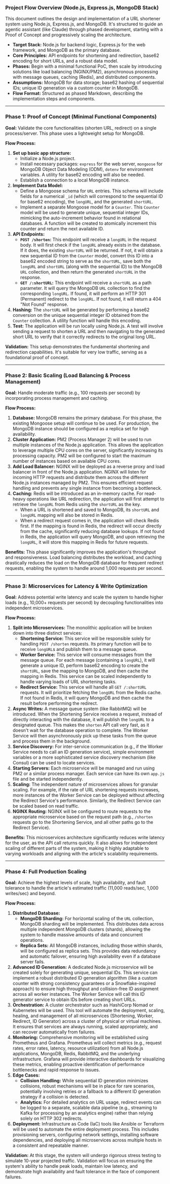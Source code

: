 ### **Project Flow Overview (Node.js, Express.js, MongoDB Stack)**

This document outlines the design and implementation of a URL shortener system using Node.js, Express.js, and MongoDB. It's structured to guide an agentic assistant (like Claude) through phased development, starting with a Proof of Concept and progressively scaling the architecture.

*   **Target Stack:** Node.js for backend logic, Express.js for the web framework, and MongoDB as the primary database.
*   **Core Principles:** API endpoints for shortening and redirection, base62 encoding for short URLs, and a robust data model.
*   **Phases:** Begin with a minimal functional PoC, then scale by introducing solutions like load balancing (NGINX/PM2), asynchronous processing with message queues, caching (Redis), and distributed components.
*   **Assumptions:** MongoDB for data storage; base62 hashing of sequential IDs; unique ID generation via a custom counter in MongoDB.
*   **Flow Format:** Structured as phased Markdown, describing the implementation steps and components.

---

### **Phase 1: Proof of Concept (Minimal Functional Components)**

**Goal:** Validate the core functionalities (shorten URL, redirect) on a single process/server. This phase uses a lightweight setup for MongoDB.

**Flow Process:**

1.  **Set up basic app structure:**
    *   Initialize a Node.js project.
    *   Install necessary packages: `express` for the web server, `mongoose` for MongoDB Object Data Modeling (ODM), `dotenv` for environment variables. A utility for base62 encoding will also be needed.
    *   Establish a connection to a local MongoDB instance.
2.  **Implement Data Model:**
    *   Define a Mongoose schema for `URL` entries. This schema will include fields for a numerical `_id` (which will correspond to the sequential ID for base62 encoding), the `longURL`, and the generated `shortURL`.
    *   Implement a separate Mongoose model for a `Counter`. This `Counter` model will be used to generate unique, sequential integer IDs, mimicking the auto-increment behavior found in relational databases. A function will be created to atomically increment this counter and return the next available ID.
3.  **API Endpoints:**
    *   **`POST /shorten`:** This endpoint will receive a `longURL` in the request body. It will first check if the `longURL` already exists in the database. If it does, the existing `shortURL` will be returned. If not, it will obtain a new sequential ID from the `Counter` model, convert this ID into a base62 encoded string to serve as the `shortURL`, save both the `longURL` and `shortURL` (along with the sequential ID) to the MongoDB `URL` collection, and then return the generated `shortURL` in the response.
    *   **`GET /:shortURL`:** This endpoint will receive a `shortURL` as a path parameter. It will query the MongoDB `URL` collection to find the corresponding `longURL`. If found, it will perform an HTTP 301 (Permanent) redirect to the `longURL`. If not found, it will return a 404 "Not Found" response.
4.  **Hashing:** The `shortURL` will be generated by performing a base62 conversion on the unique sequential integer ID obtained from the `Counter` collection. A utility function will handle this encoding.
5.  **Test:** The application will be run locally using Node.js. A test will involve sending a request to shorten a URL and then navigating to the generated short URL to verify that it correctly redirects to the original long URL.

**Validation:** This setup demonstrates the fundamental shortening and redirection capabilities. It's suitable for very low traffic, serving as a foundational proof of concept.

---

### **Phase 2: Basic Scaling (Load Balancing & Process Management)**

**Goal:** Handle moderate traffic (e.g., 100 requests per second) by incorporating process management and caching.

**Flow Process:**

1.  **Database:** MongoDB remains the primary database. For this phase, the existing Mongoose setup will continue to be used. For production, the MongoDB instance should be configured as a replica set for high availability.
2.  **Cluster Application:** PM2 (Process Manager 2) will be used to run multiple instances of the Node.js application. This allows the application to leverage multiple CPU cores on the server, significantly increasing its processing capacity. PM2 will be configured to start the maximum number of instances based on available CPU cores.
3.  **Add Load Balancer:** NGINX will be deployed as a reverse proxy and load balancer in front of the Node.js application. NGINX will listen for incoming HTTP requests and distribute them across the different Node.js instances managed by PM2. This ensures efficient request handling and prevents any single instance from becoming a bottleneck.
4.  **Caching:** Redis will be introduced as an in-memory cache. For read-heavy operations like URL redirection, the application will first attempt to retrieve the `longURL` from Redis using the `shortURL` as the key.
    *   When a URL is shortened and saved to MongoDB, its `shortURL` and `longURL` mapping will also be stored in Redis.
    *   When a redirect request comes in, the application will check Redis first. If the mapping is found in Redis, the redirect will occur directly from the cache, significantly reducing database lookups. If not found in Redis, the application will query MongoDB, and upon retrieving the `longURL`, it will store this mapping in Redis for future requests.

**Benefits:** This phase significantly improves the application's throughput and responsiveness. Load balancing distributes the workload, and caching drastically reduces the load on the MongoDB database for frequent redirect requests, enabling the system to handle around 1,000 requests per second.

---

### **Phase 3: Microservices for Latency & Write Optimization**

**Goal:** Address potential write latency and scale the system to handle higher loads (e.g., 10,000+ requests per second) by decoupling functionalities into independent microservices.

**Flow Process:**

1.  **Split into Microservices:** The monolithic application will be broken down into three distinct services:
    *   **Shortening Service:** This service will be responsible solely for handling `POST /shorten` requests. Its primary function will be to receive `longURL`s and publish them to a message queue.
    *   **Worker Service:** This service will consume messages from the message queue. For each message (containing a `longURL`), it will generate a unique ID, perform base62 encoding to create the `shortURL`, save the mapping to MongoDB, and then cache the mapping in Redis. This service can be scaled independently to handle varying loads of URL shortening tasks.
    *   **Redirect Service:** This service will handle all `GET /:shortURL` requests. It will prioritize fetching the `longURL` from the Redis cache. If not found in Redis, it will query MongoDB and then cache the result before performing the redirect.
2.  **Async Writes:** A message queue system (like RabbitMQ) will be introduced. When the Shortening Service receives a request, instead of directly interacting with the database, it will publish the `longURL` to a designated queue. This makes the `shorten` API call very fast, as it doesn't wait for the database operation to complete. The Worker Service will then asynchronously pick up these tasks from the queue and process them in the background.
3.  **Service Discovery:** For inter-service communication (e.g., if the Worker Service needs to call an ID generation service), simple environment variables or a more sophisticated service discovery mechanism (like Consul) can be used to locate services.
4.  **Starting Servers:** Each microservice will be managed and run using PM2 or a similar process manager. Each service can have its own `app.js` file and be started independently.
5.  **Scaling:** The independent nature of microservices allows for granular scaling. For example, if the rate of URL shortening requests increases, more instances of the Worker Service can be deployed without affecting the Redirect Service's performance. Similarly, the Redirect Service can be scaled based on read traffic.
6.  **NGINX Routing:** NGINX will be configured to route requests to the appropriate microservice based on the request path (e.g., `/shorten` requests go to the Shortening Service, and all other paths go to the Redirect Service).

**Benefits:** This microservices architecture significantly reduces write latency for the user, as the API call returns quickly. It also allows for independent scaling of different parts of the system, making it highly adaptable to varying workloads and aligning with the article's scalability requirements.

---

### **Phase 4: Full Production Scaling**

**Goal:** Achieve the highest levels of scale, high availability, and fault tolerance to handle the article's estimated traffic (11,000 reads/sec, 1,000 writes/sec) and beyond.

**Flow Process:**

1.  **Distributed Database:**
    *   **MongoDB Sharding:** For horizontal scaling of the `URL` collection, MongoDB sharding will be implemented. This distributes data across multiple independent MongoDB clusters (shards), allowing the system to handle massive amounts of data and concurrent operations.
    *   **Replica Sets:** All MongoDB instances, including those within shards, will be configured as replica sets. This provides data redundancy and automatic failover, ensuring high availability even if a database server fails.
2.  **Advanced ID Generation:** A dedicated Node.js microservice will be created solely for generating unique, sequential IDs. This service can implement a robust distributed ID generation algorithm (like a custom counter with strong consistency guarantees or a Snowflake-inspired approach) to ensure high throughput and collision-free ID assignment across all worker instances. The Worker Service will call this ID generator service to obtain IDs before creating short URLs.
3.  **Orchestration:** A cluster orchestrator such as HashiCorp Nomad or Kubernetes will be used. This tool will automate the deployment, scaling, healing, and management of all microservices (Shortening, Worker, Redirect, ID Generator) across a cluster of physical or virtual machines. It ensures that services are always running, scaled appropriately, and can recover automatically from failures.
4.  **Monitoring:** Comprehensive monitoring will be established using Prometheus and Grafana. Prometheus will collect metrics (e.g., request rates, error rates, latency, resource utilization) from all Node.js applications, MongoDB, Redis, RabbitMQ, and the underlying infrastructure. Grafana will provide interactive dashboards for visualizing these metrics, enabling proactive identification of performance bottlenecks and rapid response to issues.
5.  **Edge Cases:**
    *   **Collision Handling:** While sequential ID generation minimizes collisions, robust mechanisms will be in place for rare scenarios, potentially involving retries or a fallback to a different ID generation strategy if a collision is detected.
    *   **Analytics:** For detailed analytics on URL usage, redirect events can be logged to a separate, scalable data pipeline (e.g., streaming to Kafka for processing by an analytics engine) rather than relying solely on HTTP 302 redirects.
6.  **Deployment:** Infrastructure as Code (IaC) tools like Ansible or Terraform will be used to automate the entire deployment process. This includes provisioning servers, configuring network settings, installing software dependencies, and deploying all microservices across multiple hosts in a consistent and repeatable manner.

**Validation:** At this stage, the system will undergo rigorous stress testing to simulate 10-year projected traffic. Validation will focus on ensuring the system's ability to handle peak loads, maintain low latency, and demonstrate high availability and fault tolerance in the face of component failures.